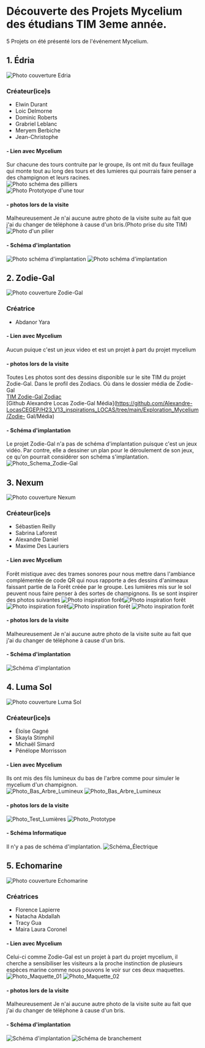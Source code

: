 # Découverte des Projets Mycelium des étudians TIM 3eme année.

5 Projets on été présenté lors de l'événement Mycelium.


## 1. Édria

![Photo couverture Edria](Edria/Média/Edria_Couverture.png)
### Créateur(ice)s
- Elwin Durant
- Loic Delmorne
- Dominic Roberts
- Grabriel Leblanc
- Meryem Berbiche
- Jean-Christophe   
#### - Lien avec Mycelium
Sur chacune des tours contruite par le groupe, ils ont mit du faux feuillage qui monte tout au long des tours et des lumieres qui pourrais faire penser 
a des champignon et leurs racines.    
![Photo schéma des pilliers](Edria/Média/Edria_Schema_Pilliers.jpg)    
![Photo Prototyope d'une tour](Edria/Média/Edria_Prototype_01.jpg)

#### - photos lors de la visite
Malheureusement Je n'ai aucune autre photo de la visite suite au fait que j'ai du changer de téléphone à cause d'un bris.(Photo prise du site TIM)     
![Photo d'un pilier](Edria/Média/Edria_Prototype_02.jpg)

#### - Schéma d'implantation
![Photo schéma d'implantation](Edria/Média/Edria_Schema_Dinplantation_01.png)
![Photo schéma d'implantation](Edria/Média/Edria_Schema_Dinplantation_02.png)



## 2. Zodie-Gal

![Photo couverture Zodie-Gal](Zodie-Gal/Média/Zodie-Gal_Couverture.png)

### Créatrice
- Abdanor Yara

#### - Lien avec Mycelium
Aucun puique c'est un jeux video et est un projet à part du projet mycelium

#### - photos lors de la visite
Toutes Les photos sont des dessins disponible sur le site TIM du projet Zodie-Gal. Dans le profil des Zodiacs. Où dans le dossier média de Zodie-Gal    
[TIM Zodie-Gal Zodiac](https://tim-montmorency.com/2023/projets/Zodie-Gal/docs/web/preproduction.html)      
[Github Alexandre Locas Zodie-Gal Média](https://github.com/Alexandre-LocasCEGEP/H23_V13_inspirations_LOCAS/tree/main/Exploration_Mycelium/Zodie-
Gal/Média)

#### - Schéma d'implantation
Le projet Zodie-Gal n'a pas de schéma d'implantation puisque c'est un jeux vidéo. Par contre, elle a dessiner un plan pour le déroulement de son jeux, 
ce qu'on pourrait considérer son schéma s'implantation.  
![Photo_Schema_Zodie-Gal](Zodie-Gal/Média/Zodie-Gal_Schema.png)

## 3. Nexum
![Photo couverture Nexum](Nexum/Média/Nexum_Couverture.png)

### Créateur(ice)s
- Sébastien Reilly
- Sabrina Laforest
- Alexandre Daniel
- Maxime Des Lauriers

#### - Lien avec Mycelium
Forêt mistique avec des trames sonores pour nous mettre dans l'ambiance complémentée de code QR qui nous rapporte a des dessins d'animeaux faissant 
partie de la Forêt créée par le groupe. Les lumières mis sur le sol peuvent nous faire penser à des sortes de champignons. Ils se sont inspirer des photos suivantes
![Photo inspiration forêt](Nexum/Média/Nexum_Inspiration_Foret_01.jpg)![Photo inspiration forêt](Nexum/Média/Nexum_Inspiration_Foret_02.jpg)
![Photo inspiration forêt](Nexum/Média/Nexum_Inspiration_Foret_03.jpg)![Photo inspiration forêt](Nexum/Média/Nexum_Inspiration_Foret_04.jpg)
![Photo inspiration forêt](Nexum/Média/Nexum_Inspiration_Foret_05.jpg)

#### - photos lors de la visite
Malheureusement Je n'ai aucune autre photo de la visite suite au fait que j'ai du changer de téléphone à cause d'un bris.
#### - Schéma d'implantation
![Schéma d'implantation](Nexum/Média/Nexum_Cartographie.png)

## 4. Luma Sol
![Photo couverture Luma Sol](Luma_Sol/Média/Luma_Sol_Couverture.png)

### Créateur(ice)s
- Éloïse Gagné
- Skayla Stimphil
- Michaël Simard
- Pénélope Morrisson

#### - Lien avec Mycelium 
Ils ont mis des fils lumineux du bas de l'arbre comme pour simuler le mycelium d'un champignon.    
![Photo_Bas_Arbre_Lumineux](Luma_Sol/Média/Luma_Sol_Final_01.jpg)
![Photo_Bas_Arbre_Lumineux](Luma_Sol/Média/Luma_Sol_Final_03.jpg)

#### - photos lors de la visite
![Photo_Test_Lumières](Luma_Sol/Média/Luma_Sol_Lumiere_Test_02.jpg)
![Photo_Prototype](Luma_Sol/Média/Luma_Sol_Prototype_Final.png)


#### - Schéma Informatique
Il n'y a pas de schéma d'implantation.
![Schéma_Électrique](Luma_Sol/Média/Luma_Sol_Schema_Informatique.png)

## 5. Echomarine
![Photo couverture Echomarine](Echomarine/Média/Echomarine_Couverture.png)

### Créatrices
- Florence Lapierre
- Natacha Abdallah
- Tracy Gua
- Maira Laura Coronel


#### - Lien avec Mycelium
Celui-ci comme Zodie-Gal est un projet à part du projet mycelium, il cherche a sensibiliser les visiteurs a la proche instinction de plusieurs espèces 
marine comme nous pouvons le voir sur ces deux maquettes.
![Photo_Maquette_01](Echomarine/Média/Echomarine_Maquette_01.png)
![Photo_Maquette_02](Echomarine/Média/Echomarine_Maquette_02.png)
#### - photos lors de la visite
Malheureusement Je n'ai aucune autre photo de la visite suite au fait que j'ai du changer de téléphone à cause d'un bris.    
#### - Schéma d'implantation
![Schéma d'implantation](Echomarine/Média/Echomarine_plantation.png)
![Schéma de branchement](Echomarine/Média/Echomarine_Shema_de_branchement.png)




